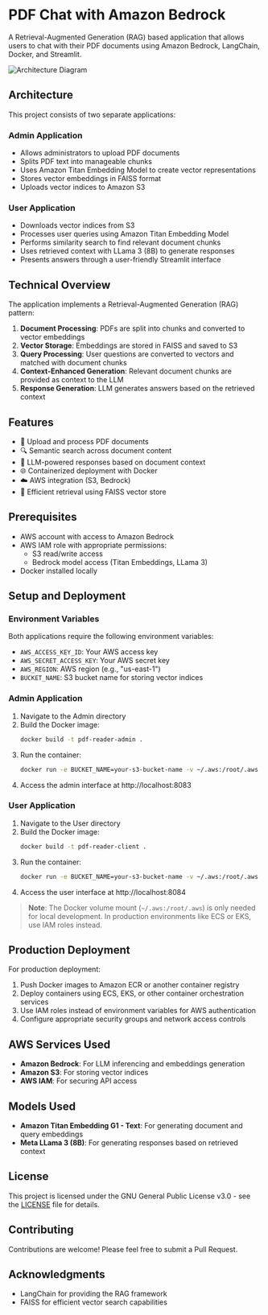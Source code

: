 # PDF Chat with Amazon Bedrock

A Retrieval-Augmented Generation (RAG) based application that allows users to chat with their PDF documents using Amazon Bedrock, LangChain, Docker, and Streamlit.

![Architecture Diagram]([https://github.com/uniabhi/PDF-Chat-with-Bedrock/blob/main/architecture-diagram.svg])

## Architecture

This project consists of two separate applications:

### Admin Application
- Allows administrators to upload PDF documents
- Splits PDF text into manageable chunks
- Uses Amazon Titan Embedding Model to create vector representations
- Stores vector embeddings in FAISS format
- Uploads vector indices to Amazon S3

### User Application
- Downloads vector indices from S3
- Processes user queries using Amazon Titan Embedding Model
- Performs similarity search to find relevant document chunks
- Uses retrieved context with LLama 3 (8B) to generate responses
- Presents answers through a user-friendly Streamlit interface

## Technical Overview

The application implements a Retrieval-Augmented Generation (RAG) pattern:

1. **Document Processing**: PDFs are split into chunks and converted to vector embeddings
2. **Vector Storage**: Embeddings are stored in FAISS and saved to S3
3. **Query Processing**: User questions are converted to vectors and matched with document chunks 
4. **Context-Enhanced Generation**: Relevant document chunks are provided as context to the LLM
5. **Response Generation**: LLM generates answers based on the retrieved context

## Features

- 📄 Upload and process PDF documents
- 🔍 Semantic search across document content
- 🤖 LLM-powered responses based on document context
- 🌐 Containerized deployment with Docker
- ☁️ AWS integration (S3, Bedrock)
- 🔗 Efficient retrieval using FAISS vector store

## Prerequisites

- AWS account with access to Amazon Bedrock
- AWS IAM role with appropriate permissions:
  - S3 read/write access
  - Bedrock model access (Titan Embeddings, LLama 3)
- Docker installed locally

## Setup and Deployment

### Environment Variables

Both applications require the following environment variables:
- `AWS_ACCESS_KEY_ID`: Your AWS access key
- `AWS_SECRET_ACCESS_KEY`: Your AWS secret key
- `AWS_REGION`: AWS region (e.g., "us-east-1")
- `BUCKET_NAME`: S3 bucket name for storing vector indices

### Admin Application

1. Navigate to the Admin directory
2. Build the Docker image:
   ```bash
   docker build -t pdf-reader-admin .
   ```
3. Run the container:
   ```bash
   docker run -e BUCKET_NAME=your-s3-bucket-name -v ~/.aws:/root/.aws -p 8083:8083 -it pdf-reader-admin
   ```
4. Access the admin interface at http://localhost:8083

### User Application

1. Navigate to the User directory
2. Build the Docker image:
   ```bash
   docker build -t pdf-reader-client .
   ```
3. Run the container:
   ```bash
   docker run -e BUCKET_NAME=your-s3-bucket-name -v ~/.aws:/root/.aws -p 8084:8084 -it pdf-reader-client
   ```
4. Access the user interface at http://localhost:8084

> **Note**: The Docker volume mount (`~/.aws:/root/.aws`) is only needed for local development. In production environments like ECS or EKS, use IAM roles instead.

## Production Deployment

For production deployment:

1. Push Docker images to Amazon ECR or another container registry
2. Deploy containers using ECS, EKS, or other container orchestration services
3. Use IAM roles instead of environment variables for AWS authentication
4. Configure appropriate security groups and network access controls

## AWS Services Used

- **Amazon Bedrock**: For LLM inferencing and embeddings generation
- **Amazon S3**: For storing vector indices
- **AWS IAM**: For securing API access

## Models Used

- **Amazon Titan Embedding G1 - Text**: For generating document and query embeddings
- **Meta LLama 3 (8B)**: For generating responses based on retrieved context

## License

This project is licensed under the GNU General Public License v3.0 - see the [LICENSE](LICENSE) file for details.

## Contributing

Contributions are welcome! Please feel free to submit a Pull Request.

## Acknowledgments

- LangChain for providing the RAG framework
- FAISS for efficient vector search capabilities
